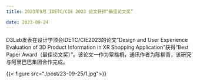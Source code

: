 ```yaml
---
title: 2023年9月 IDETC/CIE 2023 论文获得“最佳论文奖”

date: 2023-09-24
---
```



<!--more-->
D3Lab发表在设计学顶会IDETC/CIE2023的论文”Design and User Experience Evaluation of 3D Product Information in XR Shopping Application”获得“Best Paper Award（最佳论文奖）”。该论文一作为覃楷桐，通讯作者为陈柳青，该研究与阿里巴巴集团合作完成。

{{< figure src="./post/23-09-25/1.jpg">}}